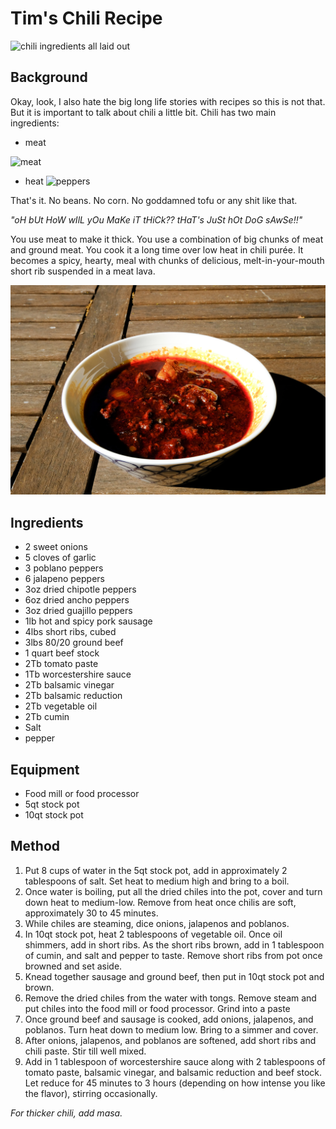 # Tim's Chili Recipe


![chili ingredients all laid out](images/ingrediants.jpg)

## Background

Okay, look, I also hate the big long life stories with recipes so this is not that. But it is important to talk about chili a little bit. Chili has two main ingredients:

- meat

![meat](images/meat.jpg)
- heat
![peppers](images/peppers_all.jpg)

That's it. No beans. No corn. No goddamned tofu or any shit like that. 

_"oH bUt HoW wIlL yOu MaKe iT tHiCk?? tHaT's JuSt hOt DoG sAwSe!!"_

You use meat to make it thick. You use a combination of big chunks of meat and ground meat. You cook it a long time over low heat in chili purée. It becomes a spicy, hearty, meal with chunks of delicious, melt-in-your-mouth short rib suspended in a meat lava.

![chili](images/chili_bowl.jpg)


## Ingredients
- 2 sweet onions
- 5 cloves of garlic
- 3 poblano peppers
- 6 jalapeno peppers
- 3oz dried chipotle peppers
- 6oz dried ancho peppers
- 3oz dried guajillo peppers
- 1lb hot and spicy pork sausage
- 4lbs short ribs, cubed
- 3lbs 80/20 ground beef
- 1 quart beef stock
- 2Tb tomato paste
- 1Tb  worcestershire sauce
- 2Tb balsamic vinegar
- 2Tb balsamic reduction
- 2Tb vegetable oil
- 2Tb cumin
- Salt
- pepper



## Equipment

- Food mill or food processor
- 5qt stock pot
- 10qt stock pot

## Method

1. Put 8 cups of water in the 5qt stock pot, add in approximately 2 tablespoons of salt. Set heat to medium high and bring to a boil. 
2. Once water is boiling, put all the dried chiles into the pot, cover and turn down heat to medium-low. Remove from heat once chilis are soft, approximately 30 to 45 minutes. 
3. While chiles are steaming, dice onions, jalapenos and poblanos. 
4. In 10qt stock pot, heat 2 tablespoons of vegetable oil. Once oil shimmers, add in short ribs. As the short ribs brown, add in 1 tablespoon of cumin, and salt and pepper to taste. Remove short ribs from pot once browned and set aside. 
5. Knead together sausage and ground beef, then put in 10qt stock pot and brown. 
6. Remove the dried chiles from the water with tongs. Remove steam and put chiles into the food mill or food processor. Grind into a paste
7. Once ground beef and sausage is cooked, add onions, jalapenos, and poblanos. Turn heat down to medium low. Bring to a simmer and cover. 
8. After onions, jalapenos, and poblanos are softened, add short ribs and chili paste. Stir till well mixed.
9. Add in 1 tablespoon of worcestershire sauce along with 2 tablespoons of tomato paste, balsamic vinegar, and balsamic reduction and beef stock. Let reduce for 45 minutes to 3 hours (depending on how intense you like the flavor), stirring occasionally. 

_For thicker chili, add masa._


